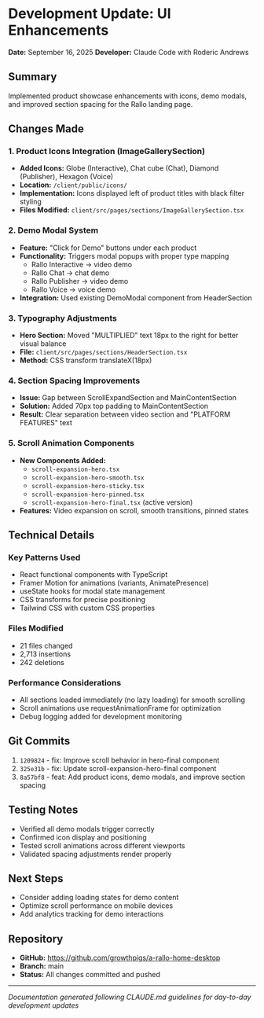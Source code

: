 # Development Update: UI Enhancements
**Date:** September 16, 2025
**Developer:** Claude Code with Roderic Andrews

## Summary
Implemented product showcase enhancements with icons, demo modals, and improved section spacing for the Rallo landing page.

## Changes Made

### 1. Product Icons Integration (ImageGallerySection)
- **Added Icons:** Globe (Interactive), Chat cube (Chat), Diamond (Publisher), Hexagon (Voice)
- **Location:** `/client/public/icons/`
- **Implementation:** Icons displayed left of product titles with black filter styling
- **Files Modified:** `client/src/pages/sections/ImageGallerySection.tsx`

### 2. Demo Modal System
- **Feature:** "Click for Demo" buttons under each product
- **Functionality:** Triggers modal popups with proper type mapping
  - Rallo Interactive → video demo
  - Rallo Chat → chat demo  
  - Rallo Publisher → video demo
  - Rallo Voice → voice demo
- **Integration:** Used existing DemoModal component from HeaderSection

### 3. Typography Adjustments
- **Hero Section:** Moved "MULTIPLIED" text 18px to the right for better visual balance
- **File:** `client/src/pages/sections/HeaderSection.tsx`
- **Method:** CSS transform translateX(18px)

### 4. Section Spacing Improvements
- **Issue:** Gap between ScrollExpandSection and MainContentSection
- **Solution:** Added 70px top padding to MainContentSection
- **Result:** Clear separation between video section and "PLATFORM FEATURES" text

### 5. Scroll Animation Components
- **New Components Added:**
  - `scroll-expansion-hero.tsx`
  - `scroll-expansion-hero-smooth.tsx`
  - `scroll-expansion-hero-sticky.tsx`
  - `scroll-expansion-hero-pinned.tsx`
  - `scroll-expansion-hero-final.tsx` (active version)
- **Features:** Video expansion on scroll, smooth transitions, pinned states

## Technical Details

### Key Patterns Used
- React functional components with TypeScript
- Framer Motion for animations (variants, AnimatePresence)
- useState hooks for modal state management
- CSS transforms for precise positioning
- Tailwind CSS with custom CSS properties

### Files Modified
- 21 files changed
- 2,713 insertions
- 242 deletions

### Performance Considerations
- All sections loaded immediately (no lazy loading) for smooth scrolling
- Scroll animations use requestAnimationFrame for optimization
- Debug logging added for development monitoring

## Git Commits
1. `1209824` - fix: Improve scroll behavior in hero-final component
2. `325e31b` - fix: Update scroll-expansion-hero-final component  
3. `8a57bf8` - feat: Add product icons, demo modals, and improve section spacing

## Testing Notes
- Verified all demo modals trigger correctly
- Confirmed icon display and positioning
- Tested scroll animations across different viewports
- Validated spacing adjustments render properly

## Next Steps
- Consider adding loading states for demo content
- Optimize scroll performance on mobile devices
- Add analytics tracking for demo interactions

## Repository
- **GitHub:** https://github.com/growthpigs/a-rallo-home-desktop
- **Branch:** main
- **Status:** All changes committed and pushed

---
*Documentation generated following CLAUDE.md guidelines for day-to-day development updates*